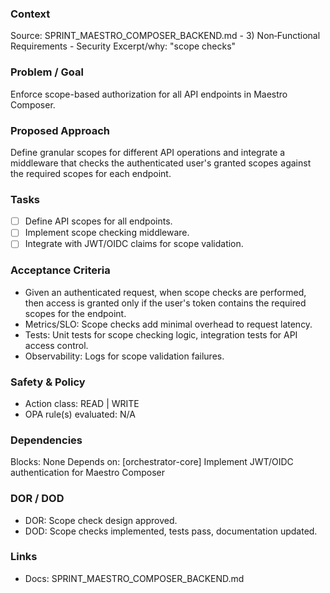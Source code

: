 ### Context

Source: SPRINT_MAESTRO_COMPOSER_BACKEND.md - 3) Non‑Functional Requirements - Security
Excerpt/why: "scope checks"

### Problem / Goal

Enforce scope-based authorization for all API endpoints in Maestro Composer.

### Proposed Approach

Define granular scopes for different API operations and integrate a middleware that checks the authenticated user's granted scopes against the required scopes for each endpoint.

### Tasks

- [ ] Define API scopes for all endpoints.
- [ ] Implement scope checking middleware.
- [ ] Integrate with JWT/OIDC claims for scope validation.

### Acceptance Criteria

- Given an authenticated request, when scope checks are performed, then access is granted only if the user's token contains the required scopes for the endpoint.
- Metrics/SLO: Scope checks add minimal overhead to request latency.
- Tests: Unit tests for scope checking logic, integration tests for API access control.
- Observability: Logs for scope validation failures.

### Safety & Policy

- Action class: READ | WRITE
- OPA rule(s) evaluated: N/A

### Dependencies

Blocks: None
Depends on: [orchestrator-core] Implement JWT/OIDC authentication for Maestro Composer

### DOR / DOD

- DOR: Scope check design approved.
- DOD: Scope checks implemented, tests pass, documentation updated.

### Links

- Docs: SPRINT_MAESTRO_COMPOSER_BACKEND.md

